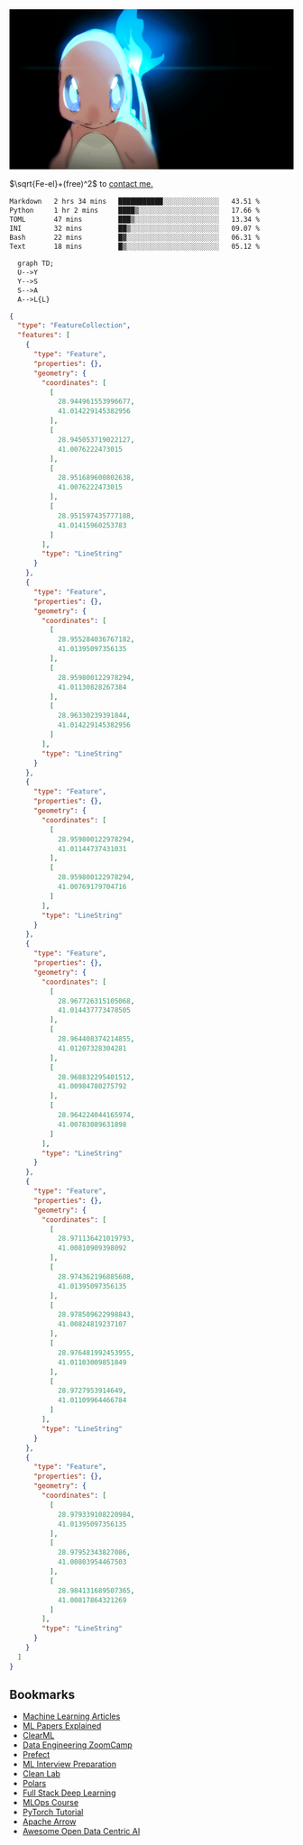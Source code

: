 <picture>
  <source media="(prefers-color-scheme: dark)" srcset="https://raw.githubusercontent.com/uysalserkan/uysalserkan/master/charmander-2.gif">
  <img alt="Shows an illustrated sun in light color mode and a moon with stars in dark color mode." src="https://raw.githubusercontent.com/uysalserkan/uysalserkan/master/charmander-2.gif">
</picture>

$\sqrt{Fe-el}+(free)^2$ to [contact me.](mailto:uysalserkan08@gmail.com)
<!--
<div align="center">
<p>Profile Visitor Counter</p>
<img src="https://profile-counter.glitch.me/uysalserkan/count.svg" alt="hit counter" align="center">
</div>
-->
<!--START_SECTION:waka-->

```text
Markdown   2 hrs 34 mins   ███████████░░░░░░░░░░░░░░   43.51 %
Python     1 hr 2 mins     ████▒░░░░░░░░░░░░░░░░░░░░   17.66 %
TOML       47 mins         ███▒░░░░░░░░░░░░░░░░░░░░░   13.34 %
INI        32 mins         ██▒░░░░░░░░░░░░░░░░░░░░░░   09.07 %
Bash       22 mins         █▓░░░░░░░░░░░░░░░░░░░░░░░   06.31 %
Text       18 mins         █▒░░░░░░░░░░░░░░░░░░░░░░░   05.12 %
```

<!--END_SECTION:waka-->

```mermaid
  graph TD;
  U-->Y
  Y-->S
  S-->A
  A-->L{L}
```


```geojson
{
  "type": "FeatureCollection",
  "features": [
    {
      "type": "Feature",
      "properties": {},
      "geometry": {
        "coordinates": [
          [
            28.944961553996677,
            41.014229145382956
          ],
          [
            28.945053719022127,
            41.0076222473015
          ],
          [
            28.951689600802638,
            41.0076222473015
          ],
          [
            28.951597435777188,
            41.01415960253783
          ]
        ],
        "type": "LineString"
      }
    },
    {
      "type": "Feature",
      "properties": {},
      "geometry": {
        "coordinates": [
          [
            28.955284036767182,
            41.01395097356135
          ],
          [
            28.959800122978294,
            41.01130828267384
          ],
          [
            28.96330239391844,
            41.014229145382956
          ]
        ],
        "type": "LineString"
      }
    },
    {
      "type": "Feature",
      "properties": {},
      "geometry": {
        "coordinates": [
          [
            28.959800122978294,
            41.01144737431031
          ],
          [
            28.959800122978294,
            41.00769179704716
          ]
        ],
        "type": "LineString"
      }
    },
    {
      "type": "Feature",
      "properties": {},
      "geometry": {
        "coordinates": [
          [
            28.967726315105068,
            41.014437773478505
          ],
          [
            28.964408374214855,
            41.01207328304281
          ],
          [
            28.968832295401512,
            41.00984780275792
          ],
          [
            28.964224044165974,
            41.00783089631898
          ]
        ],
        "type": "LineString"
      }
    },
    {
      "type": "Feature",
      "properties": {},
      "geometry": {
        "coordinates": [
          [
            28.971136421019793,
            41.00810909398092
          ],
          [
            28.974362196885608,
            41.01395097356135
          ],
          [
            28.978509622998843,
            41.00824819237107
          ],
          [
            28.976481992453955,
            41.01103009851849
          ],
          [
            28.9727953914649,
            41.01109964466784
          ]
        ],
        "type": "LineString"
      }
    },
    {
      "type": "Feature",
      "properties": {},
      "geometry": {
        "coordinates": [
          [
            28.979339108220984,
            41.01395097356135
          ],
          [
            28.97952343827086,
            41.00803954467503
          ],
          [
            28.984131689507365,
            41.00817864321269
          ]
        ],
        "type": "LineString"
      }
    }
  ]
}
```

## Bookmarks

- [Machine Learning Articles](https://github.com/christianversloot/machine-learning-articles)
- [ML Papers Explained](https://github.com/dair-ai/ML-Papers-Explained)
- [ClearML](https://github.com/allegroai/clearml)
- [Data Engineering ZoomCamp](https://github.com/DataTalksClub/data-engineering-zoomcamp)
- [Prefect](https://github.com/PrefectHQ/prefect)
- [ML Interview Preparation](https://github.com/ThinamXx/ML..Interview..Preparation)
- [Clean Lab](https://github.com/cleanlab/cleanlab)
- [Polars](https://github.com/pola-rs/polars)
- [Full Stack Deep Learning](https://github.com/full-stack-deep-learning/website)
- [MLOps Course](https://github.com/SkafteNicki/dtu_mlops)
- [PyTorch Tutorial](https://github.com/yunjey/pytorch-tutorial)
- [Apache Arrow](https://github.com/apache/arrow-datafusion)
- [Awesome Open Data Centric AI](https://github.com/Renumics/awesome-open-data-centric-ai)
